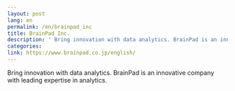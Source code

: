 ```yaml
---
layout: post
lang: en
permalink: /en/brainpad_inc
title: BrainPad Inc.
description: ' Bring innovation with data analytics. BrainPad is an innovative company with leading expertise in analytics. '
categories: 
link: https://www.brainpad.co.jp/english/
---
```


<p>Bring innovation with data analytics. BrainPad is an innovative company with leading expertise in analytics.</p>
